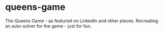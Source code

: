 # queens-game

The Queens Game - as featured on LinkedIn and other places. 
Recreating an auto-solver for the game - just for fun.

